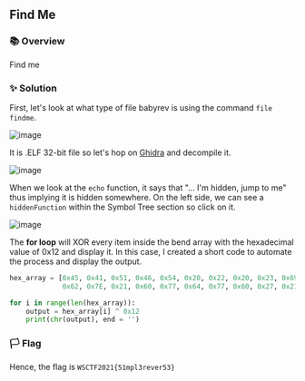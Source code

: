## Find Me

### 📚 Overview

Find me

### ✨ Solution

First, let's look at what type of file babyrev is using the command `file findme`.

![image](https://github.com/rydzze/CTF_Write-up/assets/86187059/9134dbef-11cf-445b-a126-eb58b75ccb03)

It is .ELF 32-bit file so let's hop on [Ghidra](https://ghidra-sre.org/) and decompile it.

![image](https://github.com/rydzze/CTF_Write-up/assets/86187059/b3868a1e-45d3-4dc2-9248-af339d91fa2f)

When we look at the `echo` function, it says that "...  I\'m hidden, jump to me" thus implying it is hidden somewhere.
On the left side, we can see a `hiddenFunction` within the Symbol Tree section so click on it.

![image](https://github.com/rydzze/CTF_Write-up/assets/86187059/37c2cd6f-9b44-472e-b4e1-3e719c333789)

The **for loop** will XOR every item inside the bend array with the hexadecimal value of 0x12 and display it.
In this case, I created a short code to automate the process and display the output. 

```python
hex_array = [0x45, 0x41, 0x51, 0x46, 0x54, 0x20, 0x22, 0x20, 0x23, 0x69, 0x27, 0x23, 0x7F,
             0x62, 0x7E, 0x21, 0x60, 0x77, 0x64, 0x77, 0x60, 0x27, 0x21, 0x6F, 0x12]

for i in range(len(hex_array)):
    output = hex_array[i] ^ 0x12
    print(chr(output), end = '')
```

### 🏳️ Flag

Hence, the flag is `WSCTF2021{51mpl3rever53}`
